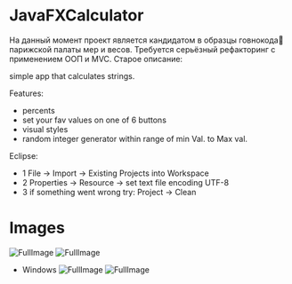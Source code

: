 # JavaFXCalculator
На данный момент проект является кандидатом в образцы говнокода💩 парижской палаты мер и весов. Требуется серьёзный рефакторинг с применением ООП и MVC. Старое описание:

simple app that calculates strings. 

Features:

- percents
- set your fav values on one of 6 buttons
- visual styles
- random integer generator within range of min Val. to Max val.

Eclipse:
- 1 File -> Import -> Existing Projects into Workspace
- 2 Properties -> Resource -> set text file encoding UTF-8
- 3 if something went wrong try: Project -> Clean

# Images
![FullImage](http://i.imgur.com/ifRd4Gf.png)
![FullImage](http://i.imgur.com/lA8MBl5.png)
- Windows
![FullImage](http://i.imgur.com/8EzzY60.png)
![FullImage](http://i.imgur.com/5A9u2Gr.png)
